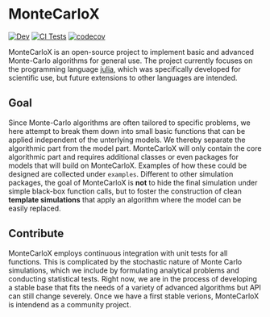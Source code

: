 # MonteCarloX

[![Dev](https://img.shields.io/badge/docs-stable-blue.svg)](https://zierenberg.github.io/MonteCarloX.jl/dev)
[![CI Tests](https://github.com/zierenberg/MonteCarloX.jl/actions/workflows/ci.yml/badge.svg)](https://github.com/zierenberg/MonteCarloX.jl/actions/workflows/ci.yml)
[![codecov](https://codecov.io/gh/zierenberg/MonteCarloX.jl/branch/main/graph/badge.svg?token=FUn6qFnsSN)](https://codecov.io/gh/zierenberg/MonteCarloX.jl)


MonteCarloX is an open-source project to implement basic and advanced Monte-Carlo algorithms for general use. The project currently focuses on the programming language [julia](https://julialang.org/), which was specifically developed for scientific use, but future extensions to other languages are intended.

## Goal
Since Monte-Carlo algorithms are often tailored to specific problems, we here attempt to break them down into small basic functions that can be applied independent of the unterlying models. We thereby separate the algorithmic part from the model part. MonteCarloX will only contain the core algorithmic part and requires additional classes or even packages for models that will build on MonteCarloX. Examples of how these could be designed are collected under `examples`. Different to other simulation packages, the goal of MonteCarloX is **not** to hide the final simulation under simple black-box function calls, but to foster the construction of clean **template simulations** that apply an algorithm where the model can be easily replaced.

## Contribute
MonteCarloX employs continuous integration with unit tests for all functions. This is complicated by the stochastic nature of Monte Carlo simulations, which we include by formulating analytical problems and conducting statistical tests. Right now, we are in the process of developing a stable base that fits the needs of a variety of advanced algorithms but API can still change severely. Once we have a first stable verions, MonteCarloX is intendend as a community project.
